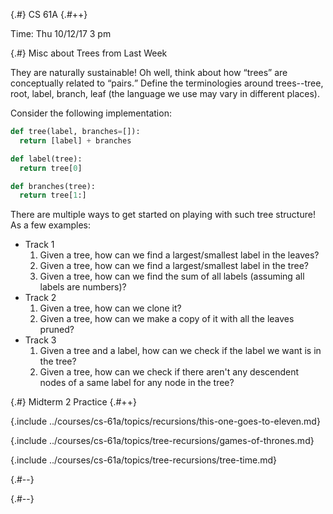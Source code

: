 
{.#} CS 61A
{.#++}

Time: Thu 10/12/17 3 pm

{.#} Misc about Trees from Last Week

They are naturally sustainable! Oh well, think about how <q>trees</q> are conceptually related to <q>pairs.</q> Define the terminologies around trees--tree, root, label, branch, leaf (the language we use may vary in different places).

Consider the following implementation:

```py
def tree(label, branches=[]):
  return [label] + branches

def label(tree):
  return tree[0]

def branches(tree):
  return tree[1:]
```

There are multiple ways to get started on playing with such tree structure! As a few examples:

- Track 1
  1. Given a tree, how can we find a largest/smallest label in the leaves?
  1. Given a tree, how can we find a largest/smallest label in the tree?
  1. Given a tree, how can we find the sum of all labels (assuming all labels are numbers)?
- Track 2
  1. Given a tree, how can we clone it?
  1. Given a tree, how can we make a copy of it with all the leaves pruned?
- Track 3
  1. Given a tree and a label, how can we check if the label we want is in the tree?
  1. Given a tree, how can we check if there aren't any descendent nodes of a same label for any node in the tree?

{.#} Midterm 2 Practice
{.#++}

{.include ../courses/cs-61a/topics/recursions/this-one-goes-to-eleven.md}

{.include ../courses/cs-61a/topics/tree-recursions/games-of-thrones.md}

{.include ../courses/cs-61a/topics/tree-recursions/tree-time.md}

{.#--}

{.#--}
